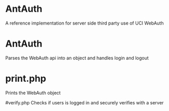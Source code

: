 # AntAuth
A reference implementation for server side third party use of UCI WebAuth

# AntAuth
Parses the WebAuth api into an object and handles login and logout

# print.php
Prints the WebAuth object

#verify.php
Checks if users is logged in and securely verifies with a server
